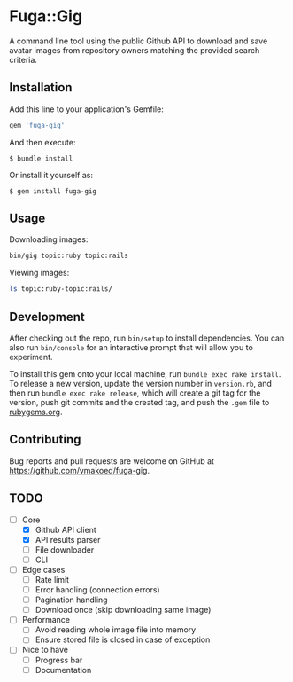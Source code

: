 # Fuga::Gig

A command line tool using the public Github API to download and save avatar
images from repository owners matching the provided search criteria.

## Installation

Add this line to your application's Gemfile:

```ruby
gem 'fuga-gig'
```

And then execute:

    $ bundle install

Or install it yourself as:

    $ gem install fuga-gig

## Usage

Downloading images:

```bash
bin/gig topic:ruby topic:rails
```

Viewing images:
```bash
ls topic:ruby-topic:rails/
```

## Development

After checking out the repo, run `bin/setup` to install dependencies. You can also run `bin/console` for an interactive prompt that will allow you to experiment.

To install this gem onto your local machine, run `bundle exec rake install`. To release a new version, update the version number in `version.rb`, and then run `bundle exec rake release`, which will create a git tag for the version, push git commits and the created tag, and push the `.gem` file to [rubygems.org](https://rubygems.org).

## Contributing

Bug reports and pull requests are welcome on GitHub at https://github.com/vmakoed/fuga-gig.

## TODO

- [ ] Core
  - [x] Github API client
  - [x] API results parser
  - [ ] File downloader
  - [ ] CLI
- [ ] Edge cases
  - [ ] Rate limit
  - [ ] Error handling (connection errors)
  - [ ] Pagination handling
  - [ ] Download once (skip downloading same image)
- [ ] Performance
  - [ ] Avoid reading whole image file into memory
  - [ ] Ensure stored file is closed in case of exception
- [ ] Nice to have
   - [ ] Progress bar
   - [ ] Documentation
